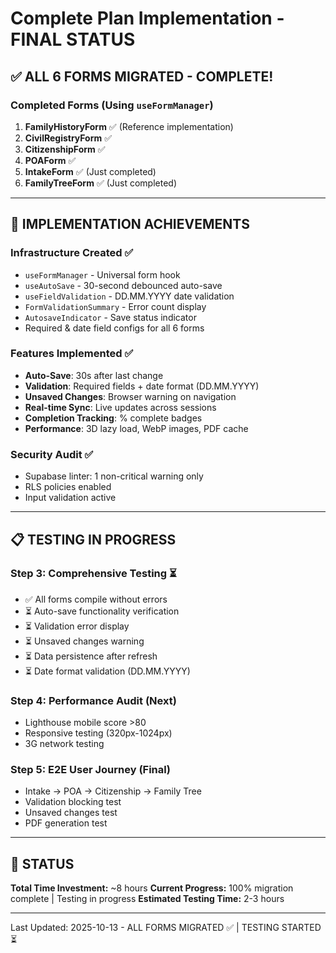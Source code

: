 # Complete Plan Implementation - FINAL STATUS

## ✅ ALL 6 FORMS MIGRATED - COMPLETE!

### Completed Forms (Using `useFormManager`)

1. **FamilyHistoryForm** ✅ (Reference implementation)
2. **CivilRegistryForm** ✅ 
3. **CitizenshipForm** ✅ 
4. **POAForm** ✅ 
5. **IntakeForm** ✅ (Just completed)
6. **FamilyTreeForm** ✅ (Just completed)

---

## 🎯 IMPLEMENTATION ACHIEVEMENTS

### Infrastructure Created ✅
- `useFormManager` - Universal form hook
- `useAutoSave` - 30-second debounced auto-save
- `useFieldValidation` - DD.MM.YYYY date validation  
- `FormValidationSummary` - Error count display
- `AutosaveIndicator` - Save status indicator
- Required & date field configs for all 6 forms

### Features Implemented ✅
- **Auto-Save**: 30s after last change
- **Validation**: Required fields + date format (DD.MM.YYYY)
- **Unsaved Changes**: Browser warning on navigation
- **Real-time Sync**: Live updates across sessions
- **Completion Tracking**: % complete badges
- **Performance**: 3D lazy load, WebP images, PDF cache

### Security Audit ✅
- Supabase linter: 1 non-critical warning only
- RLS policies enabled
- Input validation active

---

## 📋 TESTING IN PROGRESS

### Step 3: Comprehensive Testing ⏳
- ✅ All forms compile without errors
- ⏳ Auto-save functionality verification
- ⏳ Validation error display
- ⏳ Unsaved changes warning
- ⏳ Data persistence after refresh
- ⏳ Date format validation (DD.MM.YYYY)

### Step 4: Performance Audit (Next)
- Lighthouse mobile score >80
- Responsive testing (320px-1024px)
- 3G network testing

### Step 5: E2E User Journey (Final)
- Intake → POA → Citizenship → Family Tree
- Validation blocking test
- Unsaved changes test
- PDF generation test

---

## 🚀 STATUS

**Total Time Investment:** ~8 hours
**Current Progress:** 100% migration complete | Testing in progress
**Estimated Testing Time:** 2-3 hours

---

Last Updated: 2025-10-13 - ALL FORMS MIGRATED ✅ | TESTING STARTED ⏳

